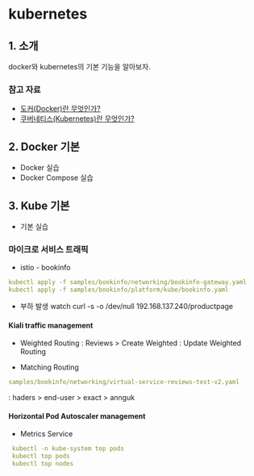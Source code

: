 # kubernetes 

## 1. 소개

docker와 kubernetes의 기본 기능을 알아보자.

### 참고 자료

- [도커(Docker)란 무엇인가?](https://subicura.com/2017/01/19/docker-guide-for-beginners-1.html)
- [쿠버네티스(Kubernetes)란 무엇인가?](https://subicura.com/2019/05/19/kubernetes-basic-1.html)

## 2. Docker 기본

- Docker 실습
- Docker Compose 실습


## 3. Kube 기본

- 기본 실습

### 마이크로 서비스 트래픽

- istio - bookinfo
```yaml
kubectl apply -f samples/bookinfo/networking/bookinfo-gateway.yaml
kubectl apply -f samples/bookinfo/platform/kube/bookinfo.yaml
```

- 부하 발생
watch curl -s -o /dev/null 192.168.137.240/productpage

#### Kiali traffic management

- Weighted Routing
: Reviews > Create Weighted : Update Weighted Routing

- Matching Routing
```yaml
samples/bookinfo/networking/virtual-service-reviews-test-v2.yaml
```
: haders > end-user > exact > annguk

#### Horizontal Pod Autoscaler management

- Metrics Service 
``` yaml 
 kubectl -n kube-system top pods
 kubectl top pods
 kubectl top nodes 
 ```


